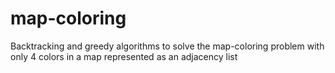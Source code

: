 # map-coloring
Backtracking and greedy algorithms to solve the map-coloring problem with only 4 colors in a map represented as an adjacency list
